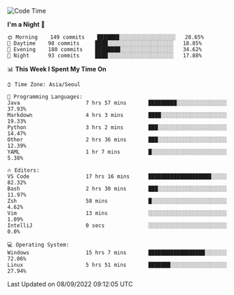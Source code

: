 <!--START_SECTION:waka-->
![Code Time](http://img.shields.io/badge/Code%20Time-1%2C415%20hrs%203%20mins-blue)

**I'm a Night 🦉** 

```text
🌞 Morning    149 commits    ███████░░░░░░░░░░░░░░░░░░   28.65% 
🌆 Daytime    98 commits     ████░░░░░░░░░░░░░░░░░░░░░   18.85% 
🌃 Evening    180 commits    ████████░░░░░░░░░░░░░░░░░   34.62% 
🌙 Night      93 commits     ████░░░░░░░░░░░░░░░░░░░░░   17.88%

```


📊 **This Week I Spent My Time On** 

```text
⌚︎ Time Zone: Asia/Seoul

💬 Programming Languages: 
Java                     7 hrs 57 mins       █████████░░░░░░░░░░░░░░░░   37.93% 
Markdown                 4 hrs 3 mins        ████░░░░░░░░░░░░░░░░░░░░░   19.33% 
Python                   3 hrs 2 mins        ███░░░░░░░░░░░░░░░░░░░░░░   14.47% 
Other                    2 hrs 36 mins       ███░░░░░░░░░░░░░░░░░░░░░░   12.39% 
YAML                     1 hr 7 mins         █░░░░░░░░░░░░░░░░░░░░░░░░   5.38%

🔥 Editors: 
VS Code                  17 hrs 16 mins      ████████████████████░░░░░   82.32% 
Bash                     2 hrs 30 mins       ███░░░░░░░░░░░░░░░░░░░░░░   11.97% 
Zsh                      58 mins             █░░░░░░░░░░░░░░░░░░░░░░░░   4.62% 
Vim                      13 mins             ░░░░░░░░░░░░░░░░░░░░░░░░░   1.09% 
IntelliJ                 0 secs              ░░░░░░░░░░░░░░░░░░░░░░░░░   0.0%

💻 Operating System: 
Windows                  15 hrs 7 mins       ██████████████████░░░░░░░   72.06% 
Linux                    5 hrs 51 mins       ███████░░░░░░░░░░░░░░░░░░   27.94%

```


 Last Updated on 08/09/2022 09:12:05 UTC
<!--END_SECTION:waka-->
